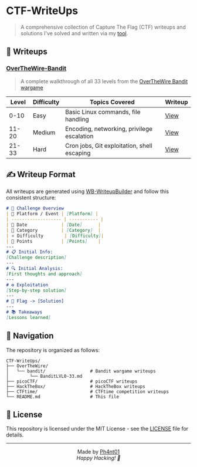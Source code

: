 
# CTF-WriteUps

> A comprehensive collection of Capture The Flag (CTF) writeups and solutions I've solved and written via my [tool](https://github.com/Ph4nt01/WB-WriteupBuilder).



## 🔐 Writeups

### [OverTheWire-Bandit](./OverTheWire/bandit/)
>A complete walkthrough of all 33 levels from the [OverTheWire Bandit wargame](https://overthewire.org/wargames/bandit/)

| Level | Difficulty | Topics Covered                              | Writeup                                                        |
| ----- | ---------- | ------------------------------------------- | -------------------------------------------------------------- |
| 0-10  | Easy       | Basic Linux commands, file handling         | [View](./OverTheWire/bandit/BanditLVL0-33.md/#bandit-level-0)  |
| 11-20 | Medium     | Encoding, networking, privilege escalation  | [View](./OverTheWire/bandit/BanditLVL0-33.md/#bandit-level-11) |
| 21-33 | Hard       | Cron jobs, Git exploitation, shell escaping | [View](./OverTheWire/bandit/BanditLVL0-33.md/#bandit-level-21) |


## ✍️ Writeup Format
All writeups are generated using [WB-WriteupBuilder](https://github.com/Ph4nt01/WB-WriteupBuilder) and follow this consistent structure:

```markdown
# 📌 Challenge Overview
| 🧩 Platform / Event | [Platform] |
| ------------------- | ----------- |
| 📅 Date             | [Date]      |
| 🔰 Category         | [Category]  |
| ⭐ Difficulty        | [Difficulty]|
| 🎯 Points           | [Points]    |
---
# 📋 Initial Info:
[Challenge description]
---
# 🔍 Initial Analysis:
[First thoughts and approach]
---
# ⚙️ Exploitation
[Step-by-step solution]
---
# 🚩 Flag -> [Solution]
---
# 📚 Takeaways
[Lessons learned]
```


## 🧭 Navigation
The repository is organized as follows:
```
CTF-WriteUps/
├── OverTheWire/
│   └── bandit/                 # Bandit wargame writeups
│        └── BanditLVL0-33.md 
├── picoCTF/                    # picoCTF writeups
├── HackTheBox/                 # HackTheBox writeups
├── CTFtime/                    # CTFtime competition writeups
└── README.md                   # This file
```


## 📄 License
This repository is licensed under the MIT License - see the [LICENSE](LICENSE) file for details.

---

<p align="center">
  Made by <a href="https://github.com/Ph4nt01">Ph4nt01</a><br>
  <em>Happy Hacking! 🚀</em>
</p>